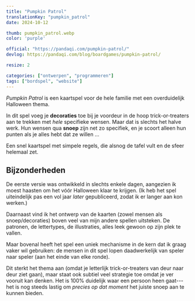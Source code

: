 ```yaml
---
title: "Pumpkin Patrol"
translationKey: "pumpkin_patrol"
date: 2024-10-12

thumb: pumpkin_patrol.webp
color: 'purple'

official: "https://pandaqi.com/pumpkin-patrol/"
devlog: https://pandaqi.com/blog/boardgames/pumpkin-patrol/

resize: 2

categories: ["ontwerpen", "programmeren"]
tags: ["bordspel", "website"]
---
```


_Pumpkin Patrol_ is een kaartspel voor de hele familie met een overduidelijk Halloween thema.

In dit spel voeg je **decoraties** toe bij je voordeur in de hoop trick-or-treaters aan te trekken met _hele_ specifieke wensen. Maar dat is slechts het halve werk. Hun wensen qua **snoep** zijn net zo specifiek, en je scoort alleen hun punten als je alles hebt dat ze willen ...

Een snel kaartspel met simpele regels, die alsnog de tafel vult en de sfeer helemaal zet.

## Bijzonderheden

De eerste versie was ontwikkeld in slechts enkele dagen, aangezien ik moest haasten om het vóór Halloween klaar te krijgen. (Ik heb het spel uiteindelijk pas een vol jaar _later_ gepubliceerd, zodat ik er langer aan kon werken.)

Daarnaast vind ik het ontwerp van de kaarten (zowel mensen als snoep/decoraties) boven veel van mijn andere spellen uitsteken. De patronen, de lettertypes, de illustraties, alles leek gewoon op zijn plek te vallen.

Maar bovenal heeft het spel een uniek mechanisme in de kern dat ik graag vaker wil gebruiken: de mensen in dit spel lopen daadwerkelijk van speler naar speler (aan het einde van elke ronde).

Dit sterkt het thema aan (omdat je letterlijk trick-or-treaters van deur naar deur ziet gaan), maar staat ook subtiel veel strategie toe omdat je ver vooruit kan denken. Het is 100% duidelijk waar een persoon heen gaat---het is nog steeds lastig om _precies op dat moment_ het juiste snoep aan te kunnen bieden.